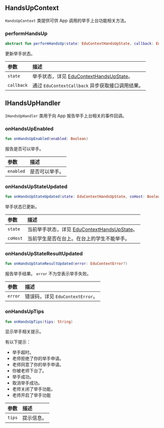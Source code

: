 ## HandsUpContext

`HandsUpContext` 类提供可供 App 调用的举手上台功能相关方法。

### performHandsUp

```kotlin
abstract fun performHandsUp(state: EduContextHandsUpState, callback: EduContextCallback<Boolean>? = null)
```

更新举手状态。

| 参数       | 描述                                                                                                                                    |
| :--------- | :-------------------------------------------------------------------------------------------------------------------------------------- |
| `state`    | 举手状态，详见 [EduContextHandsUpState](/cn/agora-class/edu_context_api_ref_android_type_def?platform=Android#educontexthandsupstate)。 |
| `callback` | 通过 `EduContextCallback` 异步获取接口调用结果。                                                                                        |

## IHandsUpHandler

`IHandsUpHandler` 类用于向 App 报告举手上台相关的事件回调。

### onHandsUpEnabled

```kotlin
fun onHandsUpEnabled(enabled: Boolean)
```

报告是否可以举手。

| 参数      | 描述           |
| :-------- | :------------- |
| `enabled` | 是否可以举手。 |

### onHandsUpStateUpdated

```kotlin
fun onHandsUpStateUpdated(state: EduContextHandsUpState, coHost: Boolean)
```

举手状态已更新。

| 参数     | 描述                                                                                                                                        |
| :------- | :------------------------------------------------------------------------------------------------------------------------------------------ |
| `state`  | 当前举手状态，详见 [EduContextHandsUpState](/cn/agora-class/edu_context_api_ref_android_type_def?platform=Android#educontexthandsupstate)。 |
| `coHost` | 当前学生是否在台上。在台上的学生不能举手。                                                                                                  |

### onHandsUpStateResultUpdated

```kotlin
fun onHandsUpStateResultUpdated(error: EduContextError?)
```

报告举手结果。 `error` 不为空表示举手失败。

| 参数    | 描述                             |
| :------ | :------------------------------- |
| `error` | 错误码，详见 `EduContextError`。 |

### onHandsUpTips

```kotlin
fun onHandsUpTips(tips: String)
```

显示举手相关提示。

有以下提示：

-   举手超时。
-   老师拒绝了你的举手申请。
-   老师同意了你的举手申请。
-   你被老师下台了。
-   举手成功。
-   取消举手成功。
-   老师关闭了举手功能。
-   老师开启了举手功能

| 参数   | 描述       |
| :----- | :--------- |
| `tips` | 提示信息。 |
